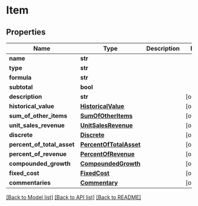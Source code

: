 # Item


## Properties
Name | Type | Description | Notes
------------ | ------------- | ------------- | -------------
**name** | **str** |  | 
**type** | **str** |  | 
**formula** | **str** |  | 
**subtotal** | **bool** |  | 
**description** | **str** |  | [optional] 
**historical_value** | [**HistoricalValue**](HistoricalValue.md) |  | [optional] 
**sum_of_other_items** | [**SumOfOtherItems**](SumOfOtherItems.md) |  | [optional] 
**unit_sales_revenue** | [**UnitSalesRevenue**](UnitSalesRevenue.md) |  | [optional] 
**discrete** | [**Discrete**](Discrete.md) |  | [optional] 
**percent_of_total_asset** | [**PercentOfTotalAsset**](PercentOfTotalAsset.md) |  | [optional] 
**percent_of_revenue** | [**PercentOfRevenue**](PercentOfRevenue.md) |  | [optional] 
**compounded_growth** | [**CompoundedGrowth**](CompoundedGrowth.md) |  | [optional] 
**fixed_cost** | [**FixedCost**](FixedCost.md) |  | [optional] 
**commentaries** | [**Commentary**](Commentary.md) |  | [optional] 

[[Back to Model list]](../README.md#documentation-for-models) [[Back to API list]](../README.md#documentation-for-api-endpoints) [[Back to README]](../README.md)


